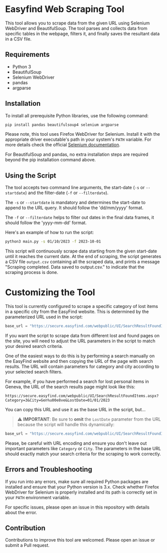 # Easyfind Web Scraping Tool

This tool allows you to scrape data from the given URL using Selenium WebDriver and BeautifulSoup. The tool parses and collects data from specific tables in the webpage, filters it, and finally saves the resultant data in a CSV file.

## Requirements

- Python 3
- BeautifulSoup
- Selenium WebDriver
- pandas
- argparse

## Installation

To install all prerequisite Python libraries, use the following command:
```bash
pip install pandas beautifulsoup4 selenium argparse
```

Please note, this tool uses Firefox WebDriver for Selenium. Install it with the appropriate driver executable's path in your system's `PATH` variable. For more details check the official [Selenium documentation](https://selenium-python.readthedocs.io/installation.html).

For BeautifulSoup and pandas, no extra installation steps are required beyond the pip installation command above.

## Using the Script

The tool accepts two command line arguments, the start-date (`-s` or `--startdate`) and the filter-date (`-f` or `--filterdate`). 

The `-s` or `--startdate` is mandatory and determines the start-date to append to the URL query. It should follow the 'dd/mm/yyyy' format.

The `-f` or `--filterdate` helps to filter out dates in the final data frames, it should follow the 'yyyy-mm-dd' format.

Here's an example of how to run the script:

```bash
python3 main.py -s 01/10/2023 -f 2023-10-01
```

This script will continuously scrape data starting from the given start-date until it reaches the current date. At the end of scraping, the script generates a CSV file `output.csv` containing all the scraped data, and prints a message "Scraping completed. Data saved to output.csv." to indicate that the scraping process is done.

# Customizing the Tool

This tool is currently configured to scrape a specific category of lost items in a specific city from the EasyFind website. This is determined by the parameterized URL used in the script: 

```python
base_url = "https://secure.easyfind.com/webpublic/UI/SearchResultFoundItems.aspx?Category=5&SubCategory=26&City=z%u00fcrich&LostDate="
```

If you want the script to scrape data from different lost and found pages on the site, you will need to adjust the URL parameters in the script to match your desired search criteria. 

One of the easiest ways to do this is by performing a search manually on the EasyFind website and then copying the URL of the page with search results. The URL will contain parameters for category and city according to your selected search filters. 

For example, if you have performed a search for lost personal items in Geneva, the URL of the search results page might look like this:

```https://secure.easyfind.com/webpublic/UI/SearchResultFoundItems.aspx?Category=3&City=Gen%u00e8ve&LostDate=01/01/2023```

You can copy this URL and use it as the base URL in the script, but...

> :warning: **IMPORTANT**: Be sure to **omit** the `LostDate` parameter from the URL because the script will handle this dynamically:

```python
base_url = "https://secure.easyfind.com/webpublic/UI/SearchResultFoundItems.aspx?Category=3&City=Gen%u00e8ve&"
```

Please, be careful with URL encoding and ensure you don't leave out important parameters like `Category` or `City`. The parameters in the base URL should exactly match your search criteria for the scraping to work correctly.

## Errors and Troubleshooting

If you run into any errors, make sure all required Python packages are installed and ensure that your Python version is 3.x. Check whether Firefox WebDriver for Selenium is properly installed and its path is correctly set in your `PATH` environment variable.

For specific issues, please open an issue in this repository with details about the error.

## Contribution

Contributions to improve this tool are welcomed. Please open an issue or submit a Pull request.
